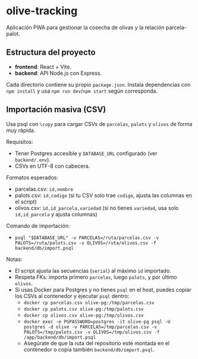 # olive-tracking

Aplicación PWA para gestionar la cosecha de olivas y la relación parcela-palot.

## Estructura del proyecto
- **frontend**: React + Vite.
- **backend**: API Node.js con Express.

Cada directorio contiene su propio `package.json`. Instala dependencias con `npm install` y usa `npm run dev`/`npm start` según corresponda.

## Importación masiva (CSV)
Usa psql con `\copy` para cargar CSVs de `parcelas`, `palots` y `olivos` de forma muy rápida.

Requisitos:
- Tener Postgres accesible y `DATABASE_URL` configurado (ver `backend/.env`).
- CSVs en UTF-8 con cabecera.

Formatos esperados:
- parcelas.csv: `id,nombre`
- palots.csv: `id,codigo` (si tu CSV solo trae `codigo`, ajusta las columnas en el script)
- olivos.csv: `id,id_parcela,variedad` (si no tienes `variedad`, usa solo `id,id_parcela` y ajusta columnas)

Comando de importación:
- `psql "$DATABASE_URL" -v PARCELAS=/ruta/parcelas.csv -v PALOTS=/ruta/palots.csv -v OLIVOS=/ruta/olivos.csv -f backend/db/import.psql`

Notas:
- El script ajusta las secuencias (`serial`) al máximo `id` importado.
- Respeta FKs: importa primero `parcelas`, luego `palots`, y por último `olivos`.
- Si usas Docker para Postgres y no tienes `psql` en el host, puedes copiar los CSVs al contenedor y ejecutar `psql` dentro:
  - `docker cp parcelas.csv olive-pg:/tmp/parcelas.csv`
  - `docker cp palots.csv olive-pg:/tmp/palots.csv`
  - `docker cp olivos.csv olive-pg:/tmp/olivos.csv`
  - `docker exec -e PGPASSWORD=postgres -it olive-pg psql -U postgres -d olive -v PARCELAS=/tmp/parcelas.csv -v PALOTS=/tmp/palots.csv -v OLIVOS=/tmp/olivos.csv -f /app/backend/db/import.psql`
  - Asegúrate de que la ruta del repositorio esté montada en el contenedor o copia también `backend/db/import.psql`.
